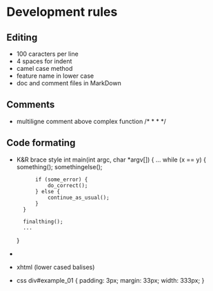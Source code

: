 Development rules
=================

Editing
-------
* 100 caracters per line
* 4 spaces for indent
* camel case method
* feature name in lower case
* doc and comment files in MarkDown

Comments
--------
* multiligne comment above complex function
    /*
    *
    *
    */

Code formating
--------------
* K&R brace style
    int main(int argc, char *argv[])
    {
        ...
        while (x == y) {
            something();
            somethingelse();
     
            if (some_error) {
                do_correct();
            } else {
                continue_as_usual();
            }
        }
     
        finalthing();
        ...
    }
* <?php ?>
* xhtml (lower cased balises)
* css
    div#example_01 {
        padding: 3px;
        margin: 33px;
        width: 333px;
    }
